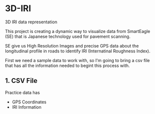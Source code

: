 # 3D-IRI
3D IRI data representation

This project is creating a dynamic way to visualize data from SmartEagle (SE) that is Japanese technology used for
pavement scanning.

SE give us High Resolution Images and precise GPS data about the longitudinal profile in roads to identify IRI
(Internatinal Roughness Index).

First we need a sample data to work with, so I'm going to bring a csv file that has all the information needed to 
begint this process with.

## 1. CSV File

Practice data has 
 - GPS Coordinates 
 - IRI Information